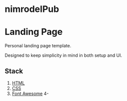 # nimrodelPub
# Landing Page

Personal landing page template.

Designed to keep simplicity in mind in both setup and UI.


## Stack

1. [HTML](https://developer.mozilla.org/en-US/docs/Web/HTML)
2. [CSS](https://developer.mozilla.org/en-US/docs/Web/CSS)
3. [Font Awesome](https://fontawesome.com/)
4- 
 

